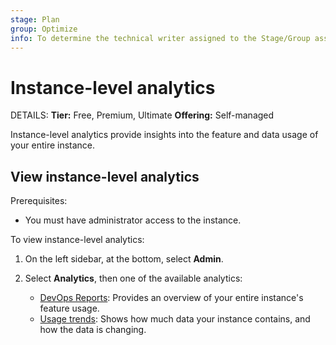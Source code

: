 ```yaml
---
stage: Plan
group: Optimize
info: To determine the technical writer assigned to the Stage/Group associated with this page, see https://handbook.gitlab.com/handbook/product/ux/technical-writing/#assignments
---
```


# Instance-level analytics

DETAILS:
**Tier:** Free, Premium, Ultimate
**Offering:** Self-managed

Instance-level analytics provide insights into the feature and data usage of your entire instance.

## View instance-level analytics

Prerequisites:

- You must have administrator access to the instance.

To view instance-level analytics:

1. On the left sidebar, at the bottom, select **Admin**.
1. Select **Analytics**, then one of the available analytics:

   - [DevOps Reports](dev_ops_reports.md): Provides an overview of your entire instance's feature usage.
   - [Usage trends](usage_trends.md): Shows how much data your instance contains, and how the data is changing.
